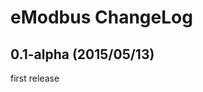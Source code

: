 
eModbus ChangeLog
==================

0.1-alpha (2015/05/13)
------------------------

first release


